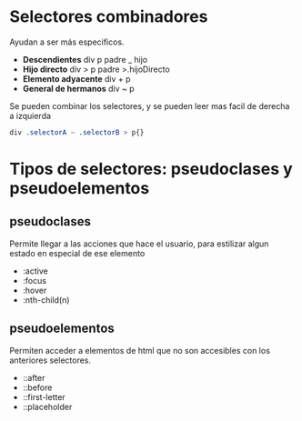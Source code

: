 # Selectores combinadores
Ayudan a ser más especificos.
 - __Descendientes__        div p
    padre _ hijo
 - __Hijo directo__         div > p
    padre >.hijoDirecto
 - __Elemento adyacente__   div + p
 - __General de hermanos__  div ~ p

Se pueden combinar los selectores, y se pueden leer mas facil de derecha a izquierda
```css
div .selectorA ~ .selectorB > p{}
```
# Tipos de selectores: pseudoclases y pseudoelementos

## pseudoclases
Permite llegar a las acciones que hace el usuario, para estilizar algun estado en especial de ese elemento
 - :active
 - :focus
 - :hover
 - :nth-child(n)


 ## pseudoelementos
 Permiten acceder a elementos de html que no son accesibles con los anteriores selectores.
   - ::after
   - ::before
   - ::first-letter
   - ::placeholder
